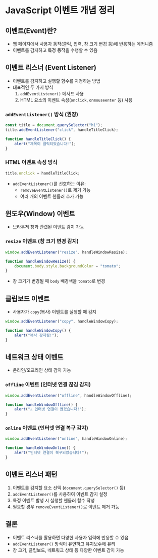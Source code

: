 # JavaScript 이벤트 개념 정리

## 이벤트(Event)란?
- 웹 페이지에서 사용자 동작(클릭, 입력, 창 크기 변경 등)에 반응하는 메커니즘
- 이벤트를 감지하고 특정 동작을 수행할 수 있음

## 이벤트 리스너 (Event Listener)
- 이벤트를 감지하고 실행할 함수를 지정하는 방법
- 대표적인 두 가지 방식
  1. `addEventListener()` 메서드 사용
  2. HTML 요소의 이벤트 속성(`onclick`, `onmouseenter` 등) 사용

### `addEventListener()` 방식 (권장)
```javascript
const title = document.querySelector("h1");
title.addEventListener("click", handleTitleClick);

function handleTitleClick() {
    alert("제목이 클릭되었습니다!");
}
```

### HTML 이벤트 속성 방식
```javascript
title.onclick = handleTitleClick;
```

- `addEventListener()`를 선호하는 이유:
  - `removeEventListener()`로 제거 가능
  - 여러 개의 이벤트 핸들러 추가 가능

## 윈도우(Window) 이벤트
- 브라우저 창과 관련된 이벤트 감지 가능

### `resize` 이벤트 (창 크기 변경 감지)
```javascript
window.addEventListener("resize", handleWindowResize);

function handleWindowResize() {
    document.body.style.backgroundColor = "tomato";
}
```

- 창 크기가 변경될 때 `body` 배경색을 `tomato`로 변경

## 클립보드 이벤트
- 사용자가 `copy`(복사) 이벤트를 실행할 때 감지

```javascript
window.addEventListener("copy", handleWindowCopy);

function handleWindowCopy() {
    alert("복사 감지됨!");
}
```

## 네트워크 상태 이벤트
- 온라인/오프라인 상태 감지 가능

### `offline` 이벤트 (인터넷 연결 끊김 감지)
```javascript
window.addEventListener("offline", handleWindowOffline);

function handleWindowOffline() {
    alert("⚠️ 인터넷 연결이 끊겼습니다!");
}
```

### `online` 이벤트 (인터넷 연결 복구 감지)
```javascript
window.addEventListener("online", handleWindowOnline);

function handleWindowOnline() {
    alert("인터넷 연결이 복구되었습니다!");
}
```

## 이벤트 리스너 패턴
1. 이벤트를 감지할 요소 선택 (`document.querySelector()` 등)
2. `addEventListener()`를 사용하여 이벤트 감지 설정
3. 특정 이벤트 발생 시 실행할 핸들러 함수 작성
4. 필요할 경우 `removeEventListener()`로 이벤트 제거 가능

## 결론
- 이벤트 리스너를 활용하면 다양한 사용자 입력에 반응할 수 있음
- `addEventListener()` 방식이 유연하고 유지보수에 유리
- 창 크기, 클립보드, 네트워크 상태 등 다양한 이벤트 감지 가능

